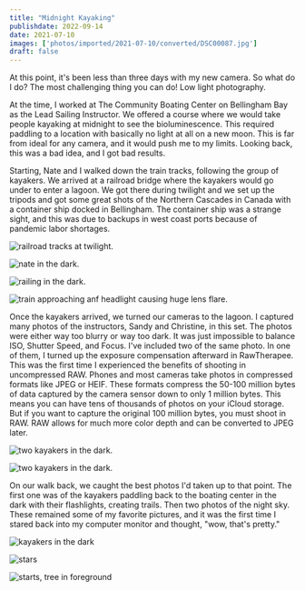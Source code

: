 ```yaml
---
title: "Midnight Kayaking"
publishdate: 2022-09-14
date: 2021-07-10
images: ['photos/imported/2021-07-10/converted/DSC00087.jpg']
draft: false
---
```


At this point, it's been less than three days with my new camera.  So what do I do?  The most challenging thing you can do!  Low light photography.

At the time, I worked at The Community Boating Center on Bellingham Bay as the Lead Sailing Instructor.  We offered a course where we would take people kayaking at midnight to see the bioluminescence.  This required paddling to a location with basically no light at all on a new moon.  This is far from ideal for any camera, and it would push me to my limits.  Looking back, this was a bad idea, and I got bad results.

Starting, Nate and I walked down the train tracks, following the group of kayakers.  We arrived at a railroad bridge where the kayakers would go under to enter a lagoon.  We got there during twilight and we set up the tripods and got some great shots of the Northern Cascades in Canada with a container ship docked in Bellingham.  The container ship was a strange sight, and this was due to backups in west coast ports because of pandemic labor shortages.

![railroad tracks at twilight.](../photos/imported/2021-07-10/converted/DSC00045.jpg)

![nate in the dark.](../photos/imported/2021-07-10/converted/DSC00049.jpg)

![railing in the dark.](../photos/imported/2021-07-10/converted/DSC00050.jpg)

![train approaching anf headlight causing huge lens flare.](../photos/imported/2021-07-10/converted/DSC00076.jpg)

Once the kayakers arrived, we turned our cameras to the lagoon.  I captured many photos of the instructors, Sandy and Christine, in this set.  The photos were either way too blurry or way too dark.  It was just impossible to balance ISO, Shutter Speed, and Focus.  I've included two of the same photo.  In one of them, I turned up the exposure compensation afterward in RawTherapee.  This was the first time I experienced the benefits of shooting in uncompressed RAW.  Phones and most cameras take photos in compressed formats like JPEG or HEIF.  These formats compress the 50-100 million bytes of data captured by the camera sensor down to only 1 million bytes.  This means you can have tens of thousands of photos on your iCloud storage.  But if you want to capture the original 100 million bytes, you must shoot in RAW.  RAW allows for much more color depth and can be converted to JPEG later.

![two kayakers in the dark.](../photos/imported/2021-07-10/converted/DSC00087.jpg)

![two kayakers in the dark.](../photos/imported/2021-07-10/converted/DSC00087-1.jpg)

On our walk back, we caught the best photos I'd taken up to that point.  The first one was of the kayakers paddling back to the boating center in the dark with their flashlights, creating trails.  Then two photos of the night sky.  These remained some of my favorite pictures, and it was the first time I stared back into my computer monitor and thought, "wow, that's pretty."

![kayakers in the dark](../photos/imported/2021-07-10/converted/DSC00108.jpg)

![stars](../photos/imported/2021-07-10/converted/DSC00116.jpg)

![starts, tree in foreground](../photos/imported/2021-07-10/converted/DSC00118.jpg)
